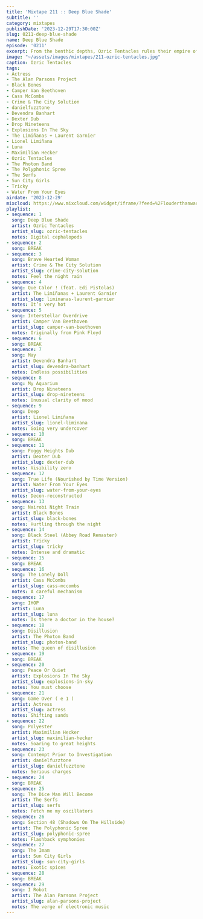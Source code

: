```yaml
---
title: 'Mixtape 211 :: Deep Blue Shade'
subtitle: ''
category: mixtapes
publishDate: '2023-12-29T17:30:00Z'
slug: 0211-deep-blue-shade
name: Deep Blue Shade
episode: '0211'
excerpt: From the benthic depths, Ozric Tentacles rules their empire of resinous drone.
image: "~/assets/images/mixtapes/211-ozric-tentacles.jpg"
caption: Ozric Tentacles
tags:
- Actress
- The Alan Parsons Project
- Black Bones
- Camper Van Beethoven
- Cass McCombs
- Crime & The City Solution
- danielfuzztone
- Devendra Banhart
- Dexter Dub
- Drop Nineteens
- Explosions In The Sky
- The Limiñanas + Laurent Garnier
- Lionel Limiñana
- Luna
- Maximilian Hecker
- Ozric Tentacles
- The Photon Band
- The Polyphonic Spree
- The Serfs
- Sun City Girls
- Tricky
- Water From Your Eyes
airdate: '2023-12-29'
mixcloud: https://www.mixcloud.com/widget/iframe/?feed=%2Flouderthanwar%2Fthe-final-hour-211-deep-blue-shade-2023-12-29%2F&hide_artwork=1&hide_cover=1
playlist:
- sequence: 1
  song: Deep Blue Shade
  artist: Ozric Tentacles
  artist_slug: ozric-tentacles
  notes: Digital cephalopods
- sequence: 2
  song: BREAK
- sequence: 3
  song: Brave Hearted Woman
  artist: Crime & The City Solution
  artist_slug: crime-city-solution
  notes: Feel the night rain
- sequence: 4
  song: Que Calor ! (feat. Edi Pistolas)
  artist: The Limiñanas + Laurent Garnier
  artist_slug: liminanas-laurent-garnier
  notes: It’s very hot
- sequence: 5
  song: Interstellar Overdrive
  artist: Camper Van Beethoven
  artist_slug: camper-van-beethoven
  notes: Originally from Pink Floyd
- sequence: 6
  song: BREAK
- sequence: 7
  song: May
  artist: Devendra Banhart
  artist_slug: devendra-banhart
  notes: Endless possibilities
- sequence: 8
  song: My Aquarium
  artist: Drop Nineteens
  artist_slug: drop-nineteens
  notes: Unusual clarity of mood
- sequence: 9
  song: Deep
  artist: Lionel Limiñana
  artist_slug: lionel-liminana
  notes: Going very undercover
- sequence: 10
  song: BREAK
- sequence: 11
  song: Foggy Heights Dub
  artist: Dexter Dub
  artist_slug: dexter-dub
  notes: Visibility zero
- sequence: 12
  song: True Life (Nourished by Time Version)
  artist: Water From Your Eyes
  artist_slug: water-from-your-eyes
  notes: Decon-reconstructed
- sequence: 13
  song: Nairobi Night Train
  artist: Black Bones
  artist_slug: black-bones
  notes: Hurtling through the night
- sequence: 14
  song: Black Steel (Abbey Road Remaster)
  artist: Tricky
  artist_slug: tricky
  notes: Intense and dramatic
- sequence: 15
  song: BREAK
- sequence: 16
  song: The Lonely Doll
  artist: Cass McCombs
  artist_slug: cass-mccombs
  notes: A careful mechanism
- sequence: 17
  song: IHOP
  artist: Luna
  artist_slug: luna
  notes: Is there a doctor in the house?
- sequence: 18
  song: Disillusion
  artist: The Photon Band
  artist_slug: photon-band
  notes: The queen of disillusion
- sequence: 19
  song: BREAK
- sequence: 20
  song: Peace Or Quiet
  artist: Explosions In The Sky
  artist_slug: explosions-in-sky
  notes: You must choose
- sequence: 21
  song: Game Over ( e 1 )
  artist: Actress
  artist_slug: actress
  notes: Shifting sands
- sequence: 22
  song: Polyester
  artist: Maximilian Hecker
  artist_slug: maximilian-hecker
  notes: Soaring to great heights
- sequence: 23
  song: Contempt Prior to Investigation
  artist: danielfuzztone
  artist_slug: danielfuzztone
  notes: Serious charges
- sequence: 24
  song: BREAK
- sequence: 25
  song: The Dice Man Will Become
  artist: The Serfs
  artist_slug: serfs
  notes: Fetch me my oscillators
- sequence: 26
  song: Section 48 (Shadows On The Hillside)
  artist: The Polyphonic Spree
  artist_slug: polyphonic-spree
  notes: Flashback symphonies
- sequence: 27
  song: The Imam
  artist: Sun City Girls
  artist_slug: sun-city-girls
  notes: Exotic spices
- sequence: 28
  song: BREAK
- sequence: 29
  song: I Robot
  artist: The Alan Parsons Project
  artist_slug: alan-parsons-project
  notes: The verge of electronic music
---
```


